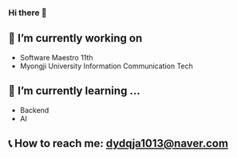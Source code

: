 ### Hi there 👋


## 🤩 I’m currently working on 
- Software Maestro 11th
- Myongji University Information Communication Tech
## 🌱 I’m currently learning ...
- Backend
- AI

## 📞 How to reach me: dydqja1013@naver.com


